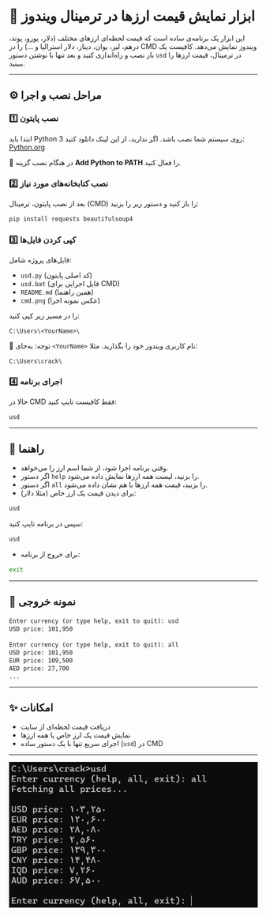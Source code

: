 # 📌 ابزار نمایش قیمت ارزها در ترمینال ویندوز

این ابزار یک برنامه‌ی ساده است که قیمت لحظه‌ای ارزهای مختلف (دلار، یورو، پوند، درهم، لیر، یوان، دینار، دلار استرالیا و ...) را در CMD ویندوز نمایش می‌دهد. کافیست یک بار نصب و راه‌اندازی کنید و بعد تنها با نوشتن دستور `usd` در ترمینال، قیمت ارزها را ببینید.

---

## ⚙️ مراحل نصب و اجرا

### 1️⃣ نصب پایتون
ابتدا باید Python 3 روی سیستم شما نصب باشد. اگر ندارید، از این لینک دانلود کنید: [Python.org](https://www.python.org/downloads/)

🔹 در هنگام نصب گزینه **Add Python to PATH** را فعال کنید.

### 2️⃣ نصب کتابخانه‌های مورد نیاز
بعد از نصب پایتون، ترمینال (CMD) را باز کنید و دستور زیر را بزنید:

```bash
pip install requests beautifulsoup4
```

### 3️⃣ کپی کردن فایل‌ها
فایل‌های پروژه شامل:

- `usd.py` (کد اصلی پایتون)
- `usd.bat` (فایل اجرایی برای CMD)
- `README.md` (همین راهنما)
- `cmd.png` (عکس نمونه اجرا)

را در مسیر زیر کپی کنید:

```
C:\Users\<YourName>\
```

🔹 توجه: به‌جای `<YourName>` نام کاربری ویندوز خود را بگذارید. مثلا:

```
C:\Users\crack\
```

### 4️⃣ اجرای برنامه
حالا در CMD فقط کافیست تایپ کنید:

```
usd
```

---

## 📌 راهنما

- وقتی برنامه اجرا شود، از شما اسم ارز را می‌خواهد.
- اگر دستور `help` را بزنید، لیست همه ارزها نمایش داده می‌شود.
- اگر دستور `all` را بزنید، قیمت همه ارزها با هم نشان داده می‌شود.
- برای دیدن قیمت یک ارز خاص (مثلا دلار):

```bash
usd
```

سپس در برنامه تایپ کنید:

```bash
usd
```

- برای خروج از برنامه:

```bash
exit
```

---

## 📝 نمونه خروجی

```
Enter currency (or type help, exit to quit): usd
USD price: 101,950

Enter currency (or type help, exit to quit): all
USD price: 101,950
EUR price: 109,500
AED price: 27,700
...
```

---

## ✨ امکانات
- دریافت قیمت لحظه‌ای از سایت
- نمایش قیمت یک ارز خاص یا همه ارزها
- اجرای سریع تنها با یک دستور ساده (`usd`) در CMD

---

![نمونه اجرا](cmd.png)
